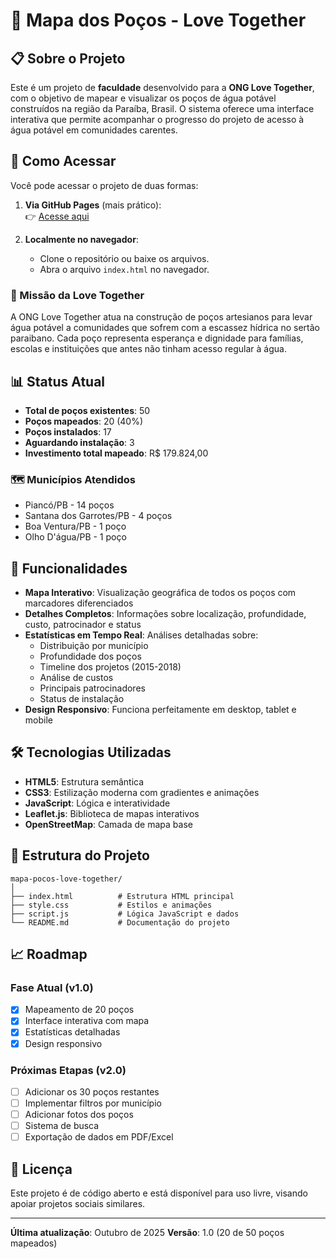 # 🚰 Mapa dos Poços - Love Together

## 📋 Sobre o Projeto

Este é um projeto de **faculdade** desenvolvido para a **ONG Love Together**, com o objetivo de mapear e visualizar os poços de água potável construídos na região da Paraíba, Brasil. O sistema oferece uma interface interativa que permite acompanhar o progresso do projeto de acesso à água potável em comunidades carentes.

## 📖 Como Acessar
Você pode acessar o projeto de duas formas:  

1. **Via GitHub Pages** (mais prático):  
   👉 [Acesse aqui](https://tsb89.github.io/ong-love-together-brasil/)  

2. **Localmente no navegador**:  
   - Clone o repositório ou baixe os arquivos.  
   - Abra o arquivo `index.html` no navegador.  

### 🎯 Missão da Love Together

A ONG Love Together atua na construção de poços artesianos para levar água potável a comunidades que sofrem com a escassez hídrica no sertão paraibano. Cada poço representa esperança e dignidade para famílias, escolas e instituições que antes não tinham acesso regular à água.

## 📊 Status Atual

- **Total de poços existentes**: 50
- **Poços mapeados**: 20 (40%)
- **Poços instalados**: 17
- **Aguardando instalação**: 3
- **Investimento total mapeado**: R$ 179.824,00

### 🗺️ Municípios Atendidos

- Piancó/PB - 14 poços
- Santana dos Garrotes/PB - 4 poços
- Boa Ventura/PB - 1 poço
- Olho D'água/PB - 1 poço

## 🚀 Funcionalidades

- **Mapa Interativo**: Visualização geográfica de todos os poços com marcadores diferenciados
- **Detalhes Completos**: Informações sobre localização, profundidade, custo, patrocinador e status
- **Estatísticas em Tempo Real**: Análises detalhadas sobre:
  - Distribuição por município
  - Profundidade dos poços
  - Timeline dos projetos (2015-2018)
  - Análise de custos
  - Principais patrocinadores
  - Status de instalação
- **Design Responsivo**: Funciona perfeitamente em desktop, tablet e mobile

## 🛠️ Tecnologias Utilizadas

- **HTML5**: Estrutura semântica
- **CSS3**: Estilização moderna com gradientes e animações
- **JavaScript**: Lógica e interatividade
- **Leaflet.js**: Biblioteca de mapas interativos
- **OpenStreetMap**: Camada de mapa base

## 📁 Estrutura do Projeto

```
mapa-pocos-love-together/
│
├── index.html          # Estrutura HTML principal
├── style.css           # Estilos e animações
├── script.js           # Lógica JavaScript e dados
└── README.md           # Documentação do projeto
```

## 📈 Roadmap

### Fase Atual (v1.0)
- [x] Mapeamento de 20 poços
- [x] Interface interativa com mapa
- [x] Estatísticas detalhadas
- [x] Design responsivo

### Próximas Etapas (v2.0)
- [ ] Adicionar os 30 poços restantes
- [ ] Implementar filtros por município
- [ ] Adicionar fotos dos poços
- [ ] Sistema de busca
- [ ] Exportação de dados em PDF/Excel

## 📄 Licença

Este projeto é de código aberto e está disponível para uso livre, visando apoiar projetos sociais similares.

---

**Última atualização**: Outubro de 2025
**Versão**: 1.0 (20 de 50 poços mapeados)
